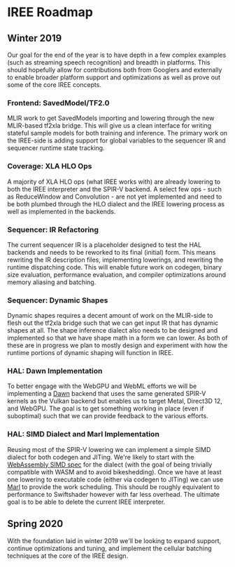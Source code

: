 <!--
  Copyright 2019 Google LLC

  Licensed under the Apache License, Version 2.0 (the "License");
  you may not use this file except in compliance with the License.
  You may obtain a copy of the License at

       https://www.apache.org/licenses/LICENSE-2.0

  Unless required by applicable law or agreed to in writing, software
  distributed under the License is distributed on an "AS IS" BASIS,
  WITHOUT WARRANTIES OR CONDITIONS OF ANY KIND, either express or implied.
  See the License for the specific language governing permissions and
  limitations under the License.
-->

# IREE Roadmap

## Winter 2019

Our goal for the end of the year is to have depth in a few complex examples
(such as streaming speech recognition) and breadth in platforms. This should
hopefully allow for contributions both from Googlers and externally to enable
broader platform support and optimizations as well as prove out some of the core
IREE concepts.

### Frontend: SavedModel/TF2.0

MLIR work to get SavedModels importing and lowering through the new MLIR-based
tf2xla bridge. This will give us a clean interface for writing stateful sample
models for both training and inference. The primary work on the IREE-side is
adding support for global variables to the sequencer IR and sequencer runtime
state tracking.

### Coverage: XLA HLO Ops

A majority of XLA HLO ops (what IREE works with) are already lowering to both
the IREE interpreter and the SPIR-V backend. A select few ops - such as
ReduceWindow and Convolution - are not yet implemented and need to be both
plumbed through the HLO dialect and the IREE lowering process as well as
implemented in the backends.

### Sequencer: IR Refactoring

The current sequencer IR is a placeholder designed to test the HAL backends and
needs to be reworked to its final (initial) form. This means rewriting the IR
description files, implementing lowerings, and rewriting the runtime dispatching
code. This will enable future work on codegen, binary size evaluation,
performance evaluation, and compiler optimizations around memory aliasing and
batching.

### Sequencer: Dynamic Shapes

Dynamic shapes requires a decent amount of work on the MLIR-side to flesh out
the tf2xla bridge such that we can get input IR that has dynamic shapes at all.
The shape inference dialect also needs to be designed and implemented so that we
have shape math in a form we can lower. As both of these are in progress we plan
to mostly design and experiment with how the runtime portions of dynamic shaping
will function in IREE.

### HAL: Dawn Implementation

To better engage with the WebGPU and WebML efforts we will be implementing a
[Dawn](https://dawn.googlesource.com/dawn/) backend that uses the same generated
SPIR-V kernels as the Vulkan backend but enables us to target Metal, Direct3D
12, and WebGPU. The goal is to get something working in place (even if
suboptimal) such that we can provide feedback to the various efforts.

### HAL: SIMD Dialect and Marl Implementation

Reusing most of the SPIR-V lowering we can implement a simple SIMD dialect for
both codegen and JITing. We're likely to start with the
[WebAssembly SIMD spec](https://github.com/WebAssembly/simd/blob/master/proposals/simd/SIMD.md)
for the dialect (with the goal of being trivially compatible with WASM and to
avoid bikeshedding). Once we have at least one lowering to executable code
(either via codegen to JITing) we can use [Marl](https://github.com/google/marl)
to provide the work scheduling. This should be roughly equivalent to performance
to Swiftshader however with far less overhead. The ultimate goal is to be able
to delete the current IREE interpreter.

## Spring 2020

With the foundation laid in winter 2019 we'll be looking to expand support,
continue optimizations and tuning, and implement the cellular batching
techniques at the core of the IREE design.
